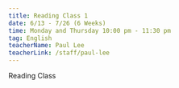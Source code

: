 ```yaml
---
title: Reading Class 1
date: 6/13 - 7/26 (6 Weeks)
time: Monday and Thursday 10:00 pm - 11:30 pm
tag: English
teacherName: Paul Lee
teacherLink: /staff/paul-lee
---
```

Reading Class